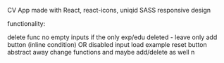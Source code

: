 CV App
made with React, react-icons, uniqid
SASS
responsive design

functionality:

delete func
no empty inputs
if the only exp/edu deleted - leave only add button (inline condition) OR disabled input
load example
reset button
abstract away change functions and maybe add/delete as well n
